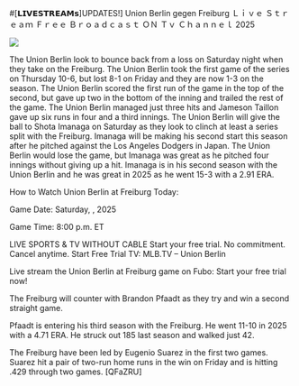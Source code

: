 #[𝗟𝗜𝗩𝗘𝗦𝗧𝗥𝗘𝗔𝗠𝘀]UPDATES!] Union Berlin gegen Freiburg Ｌｉｖｅ Ｓｔｒｅａｍ Ｆｒｅｅ Ｂｒｏａｄｃａｓｔ ＯＮ Ｔｖ Ｃｈａｎｎｅｌ  2025  
  
  
[![](https://i.imgur.com/qSNzIqt.png)](https://movie.rssnews.media/qIzlvtWb.php)  
  
The Union Berlin look to bounce back from a loss on Saturday night when they take on the Freiburg. The Union Berlin took the first game of the series on Thursday 10-6, but lost 8-1 on Friday and they are now 1-3 on the season. The Union Berlin scored the first run of the game in the top of the second, but gave up two in the bottom of the inning and trailed the rest of the game. The Union Berlin managed just three hits and Jameson Taillon gave up six runs in four and a third innings. The Union Berlin will give the ball to Shota Imanaga on Saturday as they look to clinch at least a series split with the Freiburg. Imanaga will be making his second start this season after he pitched against the Los Angeles Dodgers in Japan. The Union Berlin would lose the game, but Imanaga was great as he pitched four innings without giving up a hit. Imanaga is in his second season with the Union Berlin and he was great in 2025 as he went 15-3 with a 2.91 ERA.

How to Watch Union Berlin at Freiburg Today:

Game Date: Saturday, , 2025

Game Time: 8:00 p.m. ET

LIVE SPORTS & TV WITHOUT CABLE
Start your free trial. No commitment. Cancel anytime.
Start Free Trial
TV: MLB.TV – Union Berlin

Live stream the Union Berlin at Freiburg game on Fubo: Start your free trial now!

The Freiburg will counter with Brandon Pfaadt as they try and win a second straight game.

Pfaadt is entering his third season with the Freiburg. He went 11-10 in 2025 with a 4.71 ERA. He struck out 185 last season and walked just 42.

The Freiburg have been led by Eugenio Suarez in the first two games. Suarez hit a pair of two-run home runs in the win on Friday and is hitting .429 through two games. [QFaZRU]